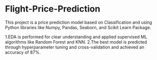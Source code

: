 # Flight-Price-Prediction

This project is a price prediction model based on Classification and using Python libraries like Numpy, Pandas, Seaborn, and Scikit Learn Package.

1.EDA is performed for clear understanding and applied supervised ML algorithms like Random Forest and KNN.
2.The best model is predicted through hyperparameter tuning and cross-validation and achieved an accuracy of 87%.
